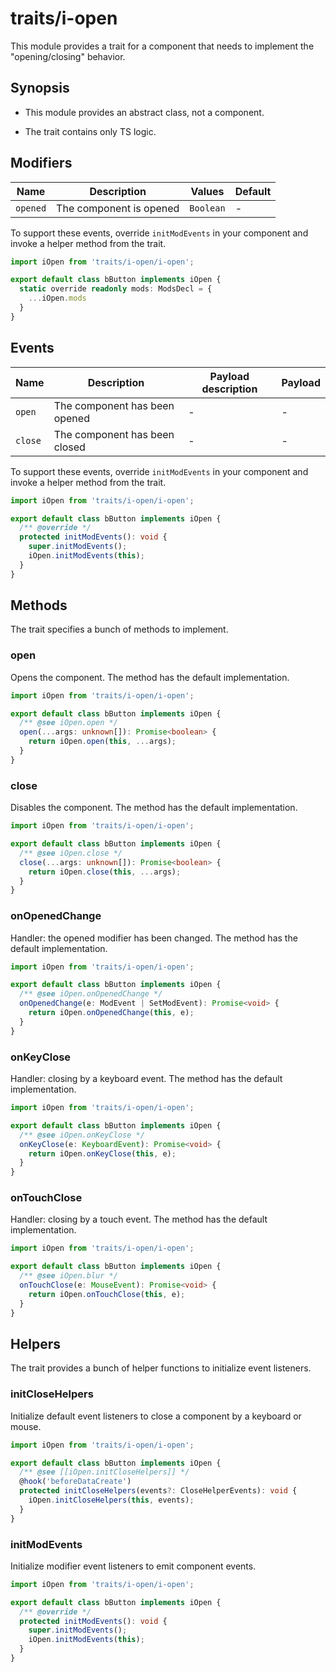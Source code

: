 # traits/i-open

This module provides a trait for a component that needs to implement the "opening/closing" behavior.

## Synopsis

* This module provides an abstract class, not a component.

* The trait contains only TS logic.

## Modifiers

| Name     | Description             | Values    | Default |
|----------|-------------------------|-----------|---------|
| `opened` | The component is opened | `Boolean` | -       |

To support these events, override `initModEvents` in your component and invoke a helper method from the trait.

```typescript
import iOpen from 'traits/i-open/i-open';

export default class bButton implements iOpen {
  static override readonly mods: ModsDecl = {
    ...iOpen.mods
  }
}
```

## Events

| Name    | Description                   | Payload description | Payload |
|---------|-------------------------------|---------------------|---------|
| `open`  | The component has been opened | -                   | -       |
| `close` | The component has been closed | -                   | -       |

To support these events, override `initModEvents` in your component and invoke a helper method from the trait.

```typescript
import iOpen from 'traits/i-open/i-open';

export default class bButton implements iOpen {
  /** @override */
  protected initModEvents(): void {
    super.initModEvents();
    iOpen.initModEvents(this);
  }
}
```

## Methods

The trait specifies a bunch of methods to implement.

### open

Opens the component.
The method has the default implementation.

```typescript
import iOpen from 'traits/i-open/i-open';

export default class bButton implements iOpen {
  /** @see iOpen.open */
  open(...args: unknown[]): Promise<boolean> {
    return iOpen.open(this, ...args);
  }
}
```

### close

Disables the component.
The method has the default implementation.

```typescript
import iOpen from 'traits/i-open/i-open';

export default class bButton implements iOpen {
  /** @see iOpen.close */
  close(...args: unknown[]): Promise<boolean> {
    return iOpen.close(this, ...args);
  }
}
```

### onOpenedChange

Handler: the opened modifier has been changed.
The method has the default implementation.

```typescript
import iOpen from 'traits/i-open/i-open';

export default class bButton implements iOpen {
  /** @see iOpen.onOpenedChange */
  onOpenedChange(e: ModEvent | SetModEvent): Promise<void> {
    return iOpen.onOpenedChange(this, e);
  }
}
```

### onKeyClose

Handler: closing by a keyboard event.
The method has the default implementation.

```typescript
import iOpen from 'traits/i-open/i-open';

export default class bButton implements iOpen {
  /** @see iOpen.onKeyClose */
  onKeyClose(e: KeyboardEvent): Promise<void> {
    return iOpen.onKeyClose(this, e);
  }
}
```

### onTouchClose

Handler: closing by a touch event.
The method has the default implementation.

```typescript
import iOpen from 'traits/i-open/i-open';

export default class bButton implements iOpen {
  /** @see iOpen.blur */
  onTouchClose(e: MouseEvent): Promise<void> {
    return iOpen.onTouchClose(this, e);
  }
}
```

## Helpers

The trait provides a bunch of helper functions to initialize event listeners.

### initCloseHelpers

Initialize default event listeners to close a component by a keyboard or mouse.

```typescript
import iOpen from 'traits/i-open/i-open';

export default class bButton implements iOpen {
  /** @see [[iOpen.initCloseHelpers]] */
  @hook('beforeDataCreate')
  protected initCloseHelpers(events?: CloseHelperEvents): void {
    iOpen.initCloseHelpers(this, events);
  }
}
```

### initModEvents

Initialize modifier event listeners to emit component events.

```typescript
import iOpen from 'traits/i-open/i-open';

export default class bButton implements iOpen {
  /** @override */
  protected initModEvents(): void {
    super.initModEvents();
    iOpen.initModEvents(this);
  }
}
```
